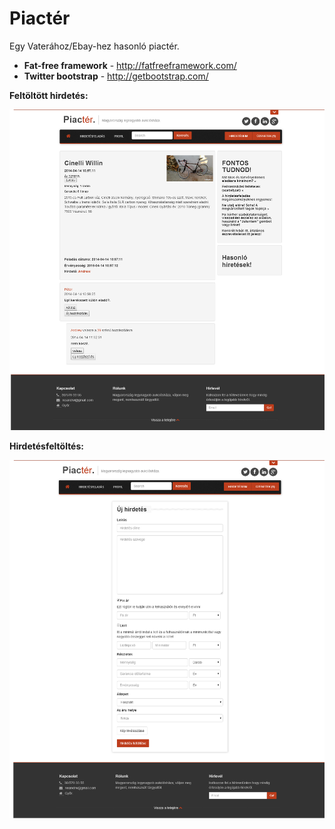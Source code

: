 # Piactér

Egy Vaterához/Ebay-hez hasonló piactér.

* **Fat-free framework** - http://fatfreeframework.com/
* **Twitter bootstrap** - http://getbootstrap.com/


**Feltöltött hirdetés:**

![ScreenShot](https://raw.githubusercontent.com/yodeah/piacter/master/zDokument%C3%A1ci%C3%B3/hirdet%C3%A9s.png)

**Hirdetésfeltöltés:**

![ScreenShot](https://raw.githubusercontent.com/yodeah/piacter/master/zDokument%C3%A1ci%C3%B3/hirdet%C3%A9sfelt%C3%B6lt%C3%A9s.png)
